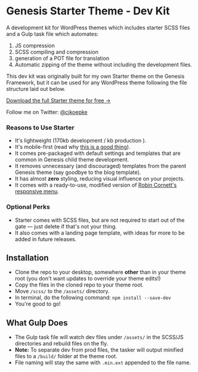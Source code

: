 # Genesis Starter Theme - Dev Kit

A development kit for WordPress themes which includes starter SCSS files and a Gulp task file which automates:

1. JS compression
2. SCSS compiling and compression
3. generation of a POT file for translation
4. Automatic zipping of the theme without including the development files.

This dev kit was originally built for my own Starter theme on the Genesis Framework, but it can be used for any WordPress theme following the file structure laid out below.

<a href="https://calvinkoepke.com/genesis-starter-theme/">Download the full Starter theme for free &rarr;</a>

Follow me on Twitter: <a href="https://twitter.com/cjkoepke">@cjkoepke</a>

### Reasons to Use Starter

- It's lightweight (170kb development / kb production ).
- It's mobile-first (read why <a href="https://calvinkoepke.com/mobile-first">this is a good thing</a>).
- It comes pre-packaged with default settings and templates that are common in Genesis child theme development.
- It removes unnecessary (and discouraged) templates from the parent Genesis theme (say goodbye to the blog template).
- It has almost **zero** styling, reducing visual influence on your projects.
- It comes with a ready-to-use, modified version of <a href="http://robincornett.com/genesis-responsive-menu/">Robin Cornett's responsive menu</a>.

### Optional Perks

- Starter comes with SCSS files, but are not required to start out of the gate — just delete if that's not your thing.
- It also comes with a landing page template, with ideas for more to be added in future releases.

## Installation
- Clone the repo to your desktop, somewhere **other** than in your theme root (you don't want updates to override your theme edits!)
- Copy the files in the cloned repo to your theme root.
- Move `/scss/` to the `/assets/` directory.
- In terminal, do the following command:
`npm install --save-dev`
- You're good to go!

## What Gulp Does
- The Gulp task file will watch dev files under `/assets/` in the SCSS/JS directories and rebuild files on the fly.
- **Note:** To separate dev from prod files, the tasker will output minified files to a `/build/` folder at the theme root.
- File naming will stay the same with `.min.ext` appended to the file name.